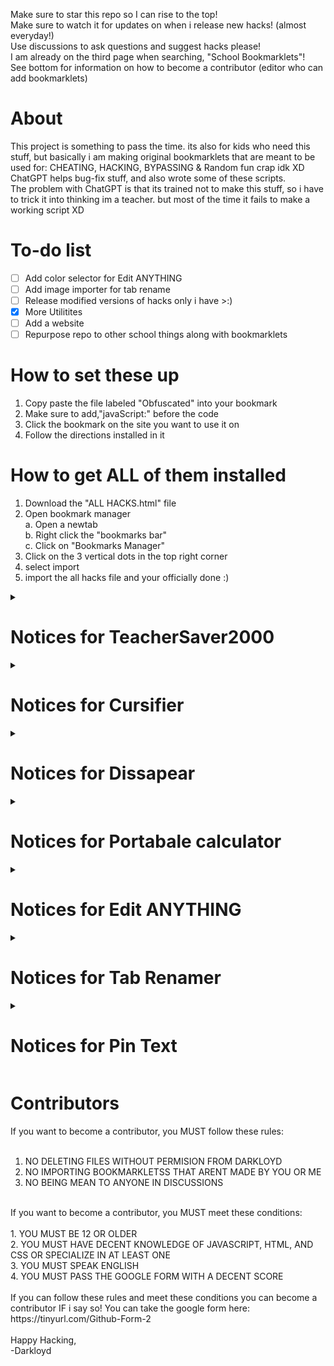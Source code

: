 Make sure to star this repo so I can rise to the top!<br>
Make sure to watch it for updates on when i release new hacks! (almost everyday!)<br>
Use discussions to ask questions and suggest hacks please!<br>
I am already on the third page when searching, "School Bookmarklets"!<br>
See bottom for information on how to become a contributor (editor who can add bookmarklets)
# About

This project is something to pass the time. its also for kids who need this stuff, but basically i am making original bookmarklets that are meant to be used for: CHEATING, HACKING, BYPASSING & Random fun crap idk XD<br>
ChatGPT helps bug-fix stuff, and also wrote some of these scripts.<br>
The problem with ChatGPT is that its trained not to make this stuff, so i have to trick it into thinking im a teacher. but most of the time it fails to make a working script XD

# To-do list

- [ ] Add color selector for Edit ANYTHING
- [ ] Add image importer for tab rename
- [ ] Release modified versions of hacks only i have >:)
- [x] More Utilitites
- [ ] Add a website
- [ ] Repurpose repo to other school things along with bookmarklets

# How to set these up
1. Copy paste  the file labeled "Obfuscated" into your bookmark
2. Make sure to add,"javaScript:" before the code
3. Click the bookmark on the site you want to use it on
4. Follow the directions installed in it

# How to get ALL of them installed
1. Download the "ALL HACKS.html" file<br>
2. Open bookmark manager<br>
a. Open a newtab<br>
b. Right click the "bookmarks bar"<br>
c. Click on "Bookmarks Manager"<br>
3. Click on the 3 vertical dots in the top right corner<br>
4. select import<br>
5. import the all hacks file and your officially done :)<br>

<details>
<summary><h1>Notices for TeacherSaver2000</h1></summary>
1. Refreshing or closing the page WILL deactivate the program, you will need to reactivate it<br>
2. The page is NOT an instant load, so you will have to use it before the teacher gets too close
</details>
<details>
<summary><h1>Notices for Cursifier</h1></summary>
1. Refreshing or closing the page WILL deactivate the program, you will need to reactivate it<br>
2. This requires two inputs and is for messing around <br>
3. very buggy will fix later
</details>
<details>
<summary><h1>Notices for Dissapear</h1></summary>
1. Refreshing or closing the page WILL restore the page.<br>
2. This hack will make the page unusable
</details>
<details>
<summary><h1>Notices for Portabale calculator</h1></summary>
1. Refreshing or closing the page WILL NOT deactivate the program.<br>
2. this hack is in a new window and will NOT deactivate until you close that window OR refresh that window
</details>
<details>
<summary><h1>Notices for Edit ANYTHING</h1></summary>
1. Refreshing or closing the page WILL deactivate the hack, HOWEVER, going to a new page from that page WILL NOT.<br>
2. You can only edit text
</details>
<details>
<summary><h1>Notices for Tab Renamer</h1></summary>
1. Refreshing or closing the page WILL deactivate the program, you will need to reactivate it<br>
2. this will not change the image<br>
3. securly will see it as what you named it
</details>
<details>
<summary><h1>Notices for Pin Text</h1></summary>
1. Refreshing or closing the page WILL deactivate the program, you will need to reactivate it, it will also remove pinned text<br>
2. you cannot pin headings and marquees
</details>

# Contributors

If you want to become a contributor, you MUST follow these rules:<br>
<br>
1. NO DELETING FILES WITHOUT PERMISION FROM DARKLOYD<br>
2. NO IMPORTING BOOKMARKLETSS THAT ARENT MADE BY YOU OR ME<br>
3. NO BEING MEAN TO ANYONE IN DISCUSSIONS<br>
<br>
If you want to become a contributor, you MUST meet these conditions:<br>
<br>
1. YOU MUST BE 12 OR OLDER<br>
2. YOU MUST HAVE DECENT KNOWLEDGE OF JAVASCRIPT, HTML, AND CSS OR SPECIALIZE IN AT LEAST ONE<br>
3. YOU MUST SPEAK ENGLISH<br>
4. YOU MUST PASS THE GOOGLE FORM WITH A DECENT SCORE<br>
<br>
If you can follow these rules and meet these conditions you can become a contributor IF i say so! You can take the google form here:<br>
https://tinyurl.com/Github-Form-2<br>
<br>
Happy Hacking,<br>
-Darkloyd
